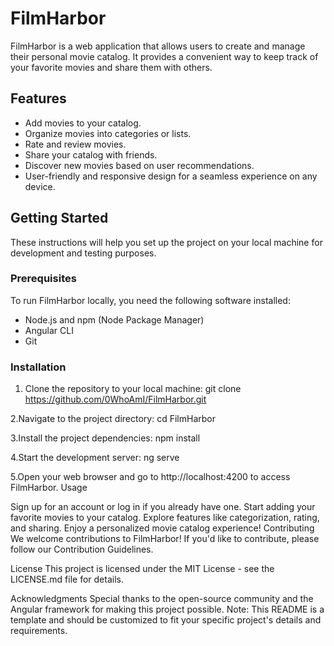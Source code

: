 # FilmHarbor

FilmHarbor is a web application that allows users to create and manage their personal movie catalog. It provides a convenient way to keep track of your favorite movies and share them with others.

## Features

- Add movies to your catalog.
- Organize movies into categories or lists.
- Rate and review movies.
- Share your catalog with friends.
- Discover new movies based on user recommendations.
- User-friendly and responsive design for a seamless experience on any device.

## Getting Started

These instructions will help you set up the project on your local machine for development and testing purposes.

### Prerequisites

To run FilmHarbor locally, you need the following software installed:

- Node.js and npm (Node Package Manager)
- Angular CLI
- Git

### Installation

1. Clone the repository to your local machine:
git clone https://github.com/0WhoAmI/FilmHarbor.git

2.Navigate to the project directory:
cd FilmHarbor

3.Install the project dependencies:
npm install

4.Start the development server:
ng serve

5.Open your web browser and go to http://localhost:4200 to access FilmHarbor.
Usage

Sign up for an account or log in if you already have one.
Start adding your favorite movies to your catalog.
Explore features like categorization, rating, and sharing.
Enjoy a personalized movie catalog experience!
Contributing
We welcome contributions to FilmHarbor! If you'd like to contribute, please follow our Contribution Guidelines.

License
This project is licensed under the MIT License - see the LICENSE.md file for details.

Acknowledgments
Special thanks to the open-source community and the Angular framework for making this project possible.
Note: This README is a template and should be customized to fit your specific project's details and requirements.

